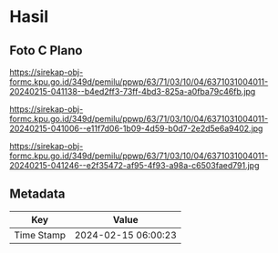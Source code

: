 # Hasil

## Foto C Plano

https://sirekap-obj-formc.kpu.go.id/349d/pemilu/ppwp/63/71/03/10/04/6371031004011-20240215-041138--b4ed2ff3-73ff-4bd3-825a-a0fba79c46fb.jpg

https://sirekap-obj-formc.kpu.go.id/349d/pemilu/ppwp/63/71/03/10/04/6371031004011-20240215-041006--e11f7d06-1b09-4d59-b0d7-2e2d5e6a9402.jpg

https://sirekap-obj-formc.kpu.go.id/349d/pemilu/ppwp/63/71/03/10/04/6371031004011-20240215-041246--e2f35472-af95-4f93-a98a-c6503faed791.jpg


## Metadata

| Key        | Value               |
| ---------- | ------------------- |
| Time Stamp | 2024-02-15 06:00:23 |




